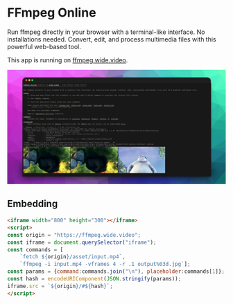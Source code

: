 # FFmpeg Online

Run ffmpeg directly in your browser with a terminal-like interface. No installations needed. Convert, edit, and process multimedia files with this powerful web-based tool.

This app is running on [ffmpeg.wide.video](https://ffmpeg.wide.video).

![screenshot](app/static/image/og_image.jpg)

## Embedding

```html
<iframe width="800" height="300"></iframe>
<script>
const origin = "https://ffmpeg.wide.video";
const iframe = document.querySelector("iframe");
const commands = [
	`fetch ${origin}/asset/input.mp4`,
	`ffmpeg -i input.mp4 -vframes 4 -r .1 output%03d.jpg`];
const params = {command:commands.join("\n"), placeholder:commands[1]};
const hash = encodeURIComponent(JSON.stringify(params));
iframe.src = `${origin}/#${hash}`;
</script>
```